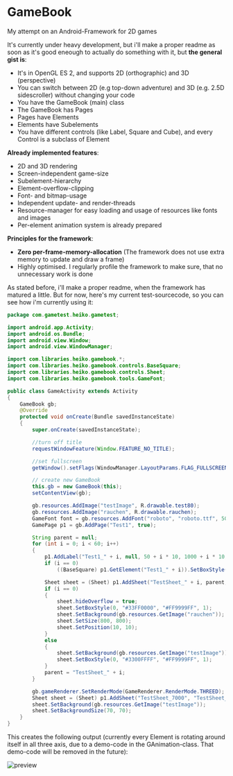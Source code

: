 # GameBook
My attempt on an Android-Framework for 2D games

It's currently under heavy development, but i'll make a proper readme as soon as it's good eneough to actually do something with it,
but **the general gist is**:
  - It's in OpenGL ES 2, and supports 2D (orthographic) and 3D (perspective)
  - You can switch between 2D (e.g top-down adventure) and 3D (e.g. 2.5D sidescroller) without changing your code
  - You have the GameBook (main) class
  - The GameBook has Pages
  - Pages have Elements
  - Elements have Subelements
  - You have different controls (like Label, Square and Cube), and every Control is a subclass of Element

**Already implemented features**:
  - 2D and 3D rendering
  - Screen-independent game-size
  - Subelement-hierarchy
  - Element-overflow-clipping
  - Font- and bitmap-usage
  - Independent update- and render-threads
  - Resource-manager for easy loading and usage of resources like fonts and images
  - Per-element animation system is already prepared

**Principles for the framework**:
  - **Zero per-frame-memory-allocation** (The framework does not use extra memory to update and draw a frame)
  - Highly optimised. I regularly profile the framework to make sure, that no unnecessary work is done

As stated before, i'll make a proper readme, when the framework has matured a little. But for now, here's my current test-sourcecode, so you can see how i'm currently using it:
```Java
package com.gametest.heiko.gametest;

import android.app.Activity;
import android.os.Bundle;
import android.view.Window;
import android.view.WindowManager;

import com.libraries.heiko.gamebook.*;
import com.libraries.heiko.gamebook.controls.BaseSquare;
import com.libraries.heiko.gamebook.controls.Sheet;
import com.libraries.heiko.gamebook.tools.GameFont;

public class GameActivity extends Activity
{
    GameBook gb;
    @Override
    protected void onCreate(Bundle savedInstanceState)
    {
        super.onCreate(savedInstanceState);

        //turn off title
        requestWindowFeature(Window.FEATURE_NO_TITLE);

        //set fullscreen
        getWindow().setFlags(WindowManager.LayoutParams.FLAG_FULLSCREEN, WindowManager.LayoutParams.FLAG_FULLSCREEN);

        // create new GameBook
        this.gb = new GameBook(this);
        setContentView(gb);

        gb.resources.AddImage("testImage", R.drawable.test80);
        gb.resources.AddImage("rauchen", R.drawable.rauchen);
        GameFont font = gb.resources.AddFont("roboto", "roboto.ttf", 50);
        GamePage p1 = gb.AddPage("Test1", true);

        String parent = null;
        for (int i = 0; i < 60; i++)
        {
            p1.AddLabel("Test1_" + i, null, 50 + i * 10, 1000 + i * 10, font, "Hallo, das ist ein Test");
            if (i == 0)
                ((BaseSquare) p1.GetElement("Test1_" + i)).SetBoxStyle(0, "#BB00FF00", "#FF9999FF", 1);

            Sheet sheet = (Sheet) p1.AddSheet("TestSheet_" + i, parent, 10, 20, 160, 160);
            if (i == 0)
            {
                sheet.hideOverflow = true;
                sheet.SetBoxStyle(0, "#33FF0000", "#FF9999FF", 1);
                sheet.SetBackground(gb.resources.GetImage("rauchen"));
                sheet.SetSize(800, 800);
                sheet.SetPosition(10, 10);
            }
            else
            {
                sheet.SetBackground(gb.resources.GetImage("testImage"));
                sheet.SetBoxStyle(0, "#3300FFFF", "#FF9999FF", 1);
            }
            parent = "TestSheet_" + i;
        }

        gb.gameRenderer.SetRenderMode(GameRenderer.RenderMode.THREED);
        Sheet sheet = (Sheet) p1.AddSheet("TestSheet_7000", "TestSheet_0", 100, 570, 320, 320);
        sheet.SetBackground(gb.resources.GetImage("testImage"));
        sheet.SetBackgroundSize(70, 70);
    }
}
```

This creates the following output (currently every Element is rotating around itself in all three axis, due to a demo-code in the GAnimation-class. That demo-code will be removed in the future):

![preview](http://dev.wtf/demo.png)
